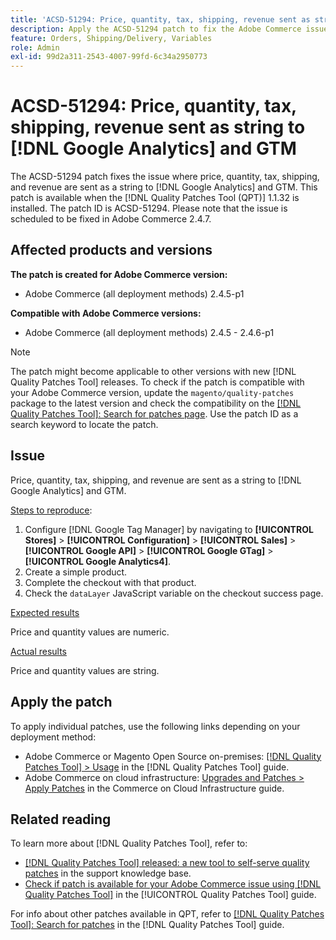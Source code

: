 ```yaml
---
title: 'ACSD-51294: Price, quantity, tax, shipping, revenue sent as string to [!DNL Google Analytics] and GTM'
description: Apply the ACSD-51294 patch to fix the Adobe Commerce issue where price, quantity, tax, shipping, and revenue are sent as a string to [!DNL Google Analytics] and GTM.
feature: Orders, Shipping/Delivery, Variables
role: Admin
exl-id: 99d2a311-2543-4007-99fd-6c34a2950773
---
```

# ACSD-51294: Price, quantity, tax, shipping, revenue sent as string to [!DNL Google Analytics] and GTM

The ACSD-51294 patch fixes the issue where price, quantity, tax, shipping, and revenue are sent as a string to [!DNL Google Analytics] and GTM. This patch is available when the [!DNL Quality Patches Tool (QPT)] 1.1.32 is installed. The patch ID is ACSD-51294. Please note that the issue is scheduled to be fixed in Adobe Commerce 2.4.7.

## Affected products and versions

**The patch is created for Adobe Commerce version:**

* Adobe Commerce (all deployment methods) 2.4.5-p1

**Compatible with Adobe Commerce versions:**

* Adobe Commerce (all deployment methods) 2.4.5 - 2.4.6-p1

>[!NOTE]
>
>The patch might become applicable to other versions with new [!DNL Quality Patches Tool] releases. To check if the patch is compatible with your Adobe Commerce version, update the `magento/quality-patches` package to the latest version and check the compatibility on the [[!DNL Quality Patches Tool]: Search for patches page](<https://experienceleague.adobe.com/tools/commerce-quality-patches/index.html>). Use the patch ID as a search keyword to locate the patch.

## Issue

Price, quantity, tax, shipping, and revenue are sent as a string to [!DNL Google Analytics] and GTM.

<u>Steps to reproduce</u>:

1. Configure [!DNL Google Tag Manager] by navigating to **[!UICONTROL Stores]** > **[!UICONTROL Configuration]** > **[!UICONTROL Sales]** > **[!UICONTROL Google API]** > **[!UICONTROL Google GTag]** > **[!UICONTROL Google Analytics4]**.
2. Create a simple product.
3. Complete the checkout with that product.
4. Check the `dataLayer` JavaScript variable on the checkout success page.

<u>Expected results</u>

Price and quantity values are numeric.

<u>Actual results</u>

Price and quantity values are string.

## Apply the patch

To apply individual patches, use the following links depending on your deployment method:

* Adobe Commerce or Magento Open Source on-premises: [[!DNL Quality Patches Tool] > Usage](/help/tools/quality-patches-tool/usage.md) in the [!DNL Quality Patches Tool] guide.
* Adobe Commerce on cloud infrastructure: [Upgrades and Patches > Apply Patches](https://experienceleague.adobe.com/docs/commerce-cloud-service/user-guide/develop/upgrade/apply-patches.html) in the Commerce on Cloud Infrastructure guide.

## Related reading

To learn more about [!DNL Quality Patches Tool], refer to:

* [[!DNL Quality Patches Tool] released: a new tool to self-serve quality patches](https://experienceleague.adobe.com/en/docs/commerce-operations/tools/quality-patches-tool/quality-patches-tool-to-self-serve-quality-patches) in the support knowledge base.
* [Check if patch is available for your Adobe Commerce issue using [!DNL Quality Patches Tool]](/help/tools/quality-patches-tool/patches-available-in-qpt/check-patch-for-magento-issue-with-magento-quality-patches.md) in the [!UICONTROL Quality Patches Tool] guide.


For info about other patches available in QPT, refer to [[!DNL Quality Patches Tool]: Search for patches](<https://experienceleague.adobe.com/tools/commerce-quality-patches/index.html>) in the [!DNL Quality Patches Tool] guide.
